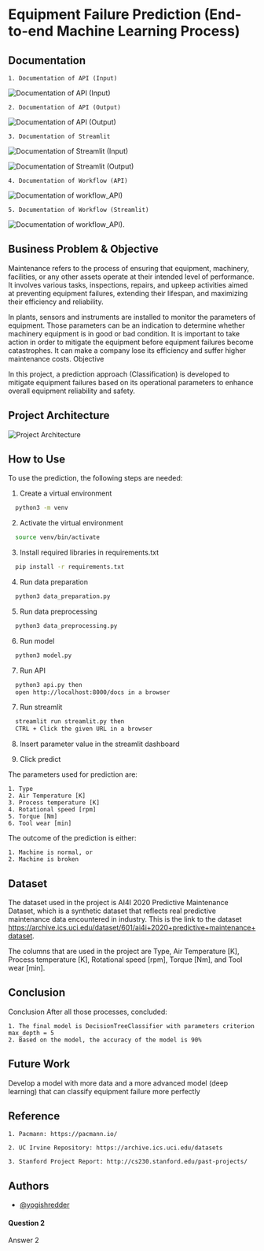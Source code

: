 
# Equipment Failure Prediction (End-to-end Machine Learning Process)
## Documentation

    1. Documentation of API (Input)
![Documentation of API (Input)](https://github.com/yogishredder/Equipment-Failure-Prediction/blob/main/config/assets/Documentation_Input%20API.png)

    2. Documentation of API (Output)
![Documentation of API (Output)](https://github.com/yogishredder/Equipment-Failure-Prediction/blob/main/config/assets/Documentation_Output_API.png)

    3. Documentation of Streamlit
![Documentation of Streamlit (Input)](https://github.com/yogishredder/Equipment-Failure-Prediction/blob/main/config/assets/Streamlit.png)

![Documentation of Streamlit (Output)](https://github.com/yogishredder/Equipment-Failure-Prediction/blob/main/config/assets/Streamlit_Output.png)

    4. Documentation of Workflow (API) 

![Documentation of workflow_API)](https://github.com/yogishredder/Equipment-Failure-Prediction/blob/main/config/assets/Documentation_Workflow.png)

    5. Documentation of Workflow (Streamlit) 

![Documentation of workflow_API)](https://github.com/yogishredder/Equipment-Failure-Prediction/blob/main/config/assets/Documentation_Workflow_Streamlit.png).


## Business Problem & Objective

Maintenance refers to the process of ensuring that equipment, machinery, facilities, or any other assets operate at their intended level of performance. It involves various tasks, inspections, repairs, and upkeep activities aimed at preventing equipment failures, extending their lifespan, and maximizing their efficiency and reliability.

In plants, sensors and instruments are installed to monitor the parameters of equipment. Those parameters can be an indication to determine whether machinery equipment is in good or bad condition. It is important to take action in order to mitigate the equipment before equipment failures become catastrophes. It can make a company lose its efficiency and suffer higher maintenance costs.
Objective

In this project, a prediction approach (Classification) is developed to mitigate equipment failures based on its operational parameters to enhance overall equipment reliability and safety.

## Project Architecture

![Project Architecture](https://github.com/yogishredder/Equipment-Failure-Prediction/blob/main/config/assets/Flowchart%20project.png)
## How to Use

To use the prediction, the following steps are needed:
1. Create a virtual environment 

```bash
  python3 -m venv
```

2. Activate the virtual environment

```bash
  source venv/bin/activate
```

3. Install required libraries in requirements.txt

```bash
  pip install -r requirements.txt
```
4. Run data preparation

```bash
  python3 data_preparation.py
```

5. Run data preprocessing

```bash
  python3 data_preprocessing.py
```

6. Run model

```bash
  python3 model.py
```

7. Run API

```bash
  python3 api.py then
  open http://localhost:8000/docs in a browser
```

7. Run streamlit

```bash
  streamlit run streamlit.py then
  CTRL + Click the given URL in a browser
```

8. Insert parameter value in the streamlit dashboard

9. Click predict

The parameters used for prediction are:

    1. Type
    2. Air Temperature [K]
    3. Process temperature [K]
    4. Rotational speed [rpm]
    5. Torque [Nm]
    6. Tool wear [min]

The outcome of the prediction is either:
    
    1. Machine is normal, or
    2. Machine is broken
## Dataset
The dataset used in the project is AI4I 2020 Predictive Maintenance Dataset, which is a synthetic dataset that reflects real predictive maintenance data encountered in industry. This is the link to the dataset https://archive.ics.uci.edu/dataset/601/ai4i+2020+predictive+maintenance+dataset.

The columns that are used in the project are Type, Air Temperature [K], Process temperature [K], Rotational speed [rpm], Torque [Nm], and Tool wear [min].
## Conclusion

Conclusion
After all those processes, concluded:

    1. The final model is DecisionTreeClassifier with parameters criterion max_depth = 5
    2. Based on the model, the accuracy of the model is 90%
## Future Work

Develop a model with more data and a more advanced model (deep learning) that can classify equipment failure more perfectly
## Reference

    1. Pacmann: https://pacmann.io/

    2. UC Irvine Repository: https://archive.ics.uci.edu/datasets

    3. Stanford Project Report: http://cs230.stanford.edu/past-projects/ 
## Authors

- [@yogishredder](https://github.com/yogishredder)

#### Question 2

Answer 2


